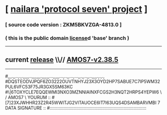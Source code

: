 
# [ [nailara 'protocol seven' project](http://nailara.network/) ]

### [ source code version : ZKM5BKVZGA-4813.0 ]

### ( this is the public domain [license](../license)d 'base' branch )
---
## current [release](https://github.com/nailara-technologies/protocol-7/releases) \\\\// [AMOS7-v2.38.5](https://github.com/nailara-technologies/protocol-7/releases/tag/AMOS7-v2.38.5)
---

#,,,.,,..,.,.,,,,,..,,,,,,,.,,,,,,...,,,,,...,..,,...,...,,.,,..,,..,,,,.,.,.,
#DQSTEODVJPQF6ZO3222OUVTNHYJ23X3OYD2HP7SABUE7C7IP5WM32PUL6VFC53F75JR3GX5SM63KC
#\\\|6TOXYCLE7EQQEWMI3NXO3MZNNIAINXFCGS2H3NQT2HRPS4YEPW6 \ / AMOS7 \ YOURUM ::
#\[7]23XJWHHR23Z2R45WWITJG2VITAUOCE6IT7I63UQS4DSAMBARVMBI 7  DATA SIGNATURE ::
#:::::::::::::::::::::::::::::::::::::::::::::::::::::::::::::::::::::::::::::
